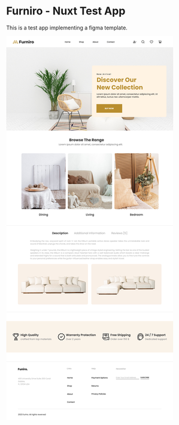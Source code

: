# Furniro - Nuxt Test App

This is a test app implementing a figma template. 

![Figma Template](/public/images/figma.jpg)